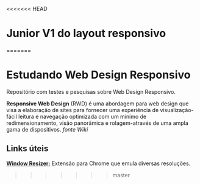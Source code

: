 <<<<<<< HEAD
# Junior V1 do layout responsivo
=======
# Estudando Web Design Responsivo

Repositório com testes e pesquisas sobre Web Design Responsivo.

**Responsive Web Design** (RWD) é uma abordagem para web design que visa a elaboração de sites para fornecer uma experiência de visualização-fácil leitura e navegação optimizada com um mínimo de redimensionamento, visão panorâmica e rolagem-através de uma ampla gama de dispositivos. _fonte Wiki_

## Links úteis

**[Window Resizer:](https://chrome.google.com/webstore/detail/window-resizer/kkelicaakdanhinjdeammmilcgefonfh?hl=pt-BR)** Extensão para Chrome que emula diversas resoluções.
>>>>>>> master
